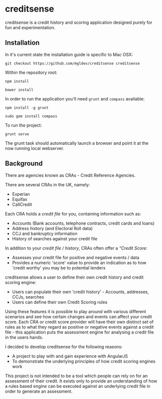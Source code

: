 # creditsense

creditsense is a credit history and scoring application designed purely for fun and experimentation.

## Installation

In it's current state the installation guide is specific to Mac OSX:

`git checkout https://github.com/mgldev/creditsense creditsense`

Within the repository root:

`npm install` 

`bower install`

In order to run the application you'll need `grunt` and `compass` available:

`npm install -g grunt`

`sudo gem install compass`

To run the project:

`grunt serve` 

The grunt task should automatically launch a browser and point it at the now running local webserver.

## Background

There are agencies known as CRAs - Credit Reference Agencies.

There are several CRAs in the UK, namely:

- Experian
- Equifax
- CallCredit

Each CRA holds a *credit file* for you, containing information such as:

- Accounts (Bank accounts, telephone contracts, credit cards and loans)
- Address history (and Electoral Roll data)
- CCJ and bankruptcy information
- History of searches against your credit file

In addition to your *credit file / history*, CRAs often offer a *"Credit Score*:

- Assesses your credit file for positive and negative events / data
- Provides a numeric 'score' value to provide an indication as to how 'credit worthy' you may be to potential lenders

creditsense allows a user to define their own credit history and credit scoring engine:

- Users can populate their own 'credit history' - Accounts, addresses, CCJs, searches
- Users can define their own Credit Scoring rules

Using these features it is possible to play around with various different scenarios and see
how certain changes and events can affect your credit score.  Each CRA or credit score provider
will have their own distinct set of rules as to what they regard as positive or negative events
against a credit file - this application puts the assessment engine for analysing a credit file
in the users hands.

I decided to develop creditsense for the following reasons:

- A project to play with and gain experience with AngularJS
- To demonstrate the underlying principles of how credit scoring engines work 

This project is not intended to be a tool which people can rely on for an assessment of their credit.  It exists
only to provide an understanding of how a rules based engine can be executed against an underlying credit file 
in order to generate an assessment.
